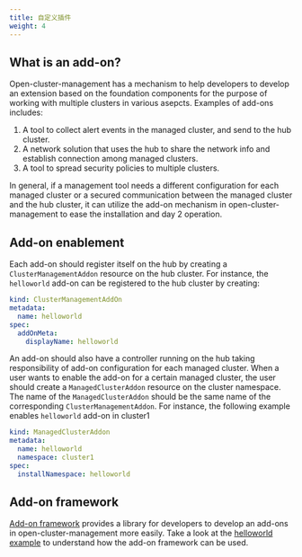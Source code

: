 ```yaml
---
title: 自定义插件
weight: 4
---
```


## What is an add-on?

Open-cluster-management has a mechanism to help developers to develop an extension based on the foundation components for the purpose of working with multiple clusters in various asepcts. Examples of add-ons includes:

1. A tool to collect alert events in the managed cluster, and send to the hub cluster.
2. A network solution that uses the hub to share the network info and establish connection among managed clusters.
3. A tool to spread security policies to multiple clusters.

In general, if a management tool needs a different configuration for each managed cluster or a secured communication between the managed cluster and the hub cluster, it can utilize the add-on mechanism in open-cluster-management to ease the installation and day 2 operation.

## Add-on enablement

Each add-on should register itself on the hub by creating a `ClusterManagementAddon` resource on the hub cluster. For instance, the `helloworld` add-on can be registered to the hub cluster by creating:

```yaml
kind: ClusterManagementAddOn
metadata:
  name: helloworld
spec:
  addOnMeta:
    displayName: helloworld
```

An add-on should also have a controller running on the hub taking responsibility of add-on configuration for each managed cluster. When a user wants to enable the add-on for a certain managed cluster, the user should create a `ManagedClusterAddon` resource on the cluster namespace. The name of the `ManagedClusterAddon` should be the same name of the corresponding `ClusterManagementAddon`. For instance, the following example enables `helloworld` add-on in cluster1

```yaml
kind: ManagedClusterAddon
metadata:
  name: helloworld
  namespace: cluster1
spec:
  installNamespace: helloworld
```

## Add-on framework

[Add-on framework](https://github.com/open-cluster-management-io/addon-framework) provides a library for developers to develop an add-ons in open-cluster-management more easily. Take a look at the [helloworld example](https://github.com/open-cluster-management-io/addon-framework/tree/main/examples/helloworld) to understand how the add-on framework can be used.

